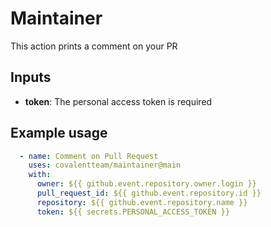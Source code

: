 # Maintainer
This action prints a comment on your PR

## Inputs
- **token**: The personal access token is required

## Example usage

```yaml
  - name: Comment on Pull Request
    uses: covalentteam/maintainer@main
    with:
      owner: ${{ github.event.repository.owner.login }}
      pull_request_id: ${{ github.event.repository.id }}
      repository: ${{ github.event.repository.name }}
      token: ${{ secrets.PERSONAL_ACCESS_TOKEN }}
```
